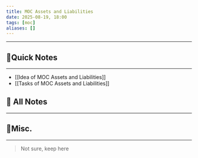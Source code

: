 ```yaml
---
title: MOC Assets and Liabilities
date: 2025-08-19, 18:00
tags: [moc]
aliases: []
---
```

____
## 🚀Quick Notes
---
- [[Idea of MOC Assets and Liabilities]]
- [[Tasks of MOC Assets and Liabilities]]

## 📝 All Notes
---





## 📒Misc.
---
>Not sure, keep here

